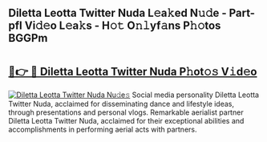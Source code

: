 ## Diletta Leotta Twitter Nuda L𝚎a𝚔ed N𝚞𝚍e - Part-pfI Vi𝚍𝚎o L𝚎a𝚔s - H𝚘𝚝 O𝚗𝚕yf𝚊ns P𝚑𝚘tos BGGPm

# <h2><a href="http://kfem5c.oniu.top/?m=Diletta+Leotta+Twitter+Nuda">🔗👉 🔴 Diletta Leotta Twitter Nuda P𝚑ot𝚘𝚜 V𝚒d𝚎o</a></h2>

[![Diletta Leotta Twitter Nuda Nu𝚍e𝚜](https://i.imgur.com/0qMVB7G.gif)](http://kfem5c.oniu.top/?m=Diletta+Leotta+Twitter+Nuda)
Social media personality Diletta Leotta Twitter Nuda, acclaimed for disseminating dance and lifestyle ideas, through presentations and personal vlogs. Remarkable aerialist partner Diletta Leotta Twitter Nuda, acclaimed for their exceptional abilities and accomplishments in performing aerial acts with partners.  
